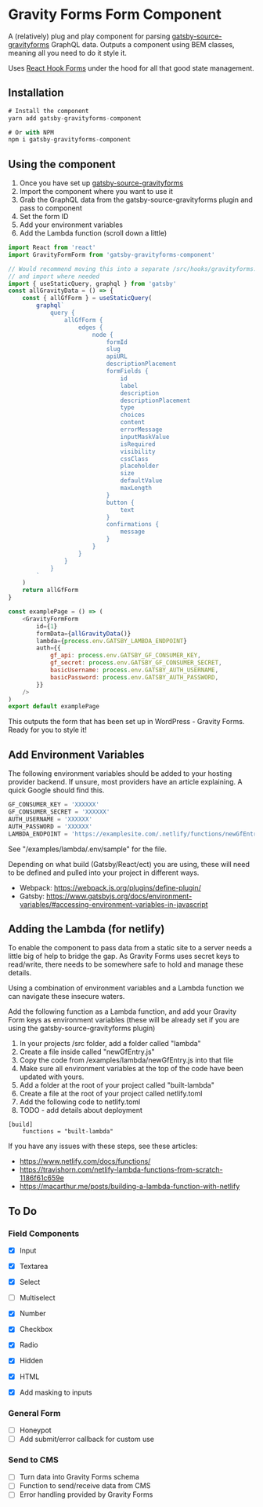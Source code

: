 # Gravity Forms Form Component

A (relatively) plug and play component for parsing [gatsby-source-gravityforms](https://www.npmjs.com/package/gatsby-source-gravityforms) GraphQL data. Outputs a component using BEM classes, meaning all you need to do it style it.

Uses [React Hook Forms](https://react-hook-form.com/) under the hood for all that good state management.

## Installation

```js
# Install the component
yarn add gatsby-gravityforms-component

# Or with NPM
npm i gatsby-gravityforms-component
```

## Using the component

1. Once you have set up [gatsby-source-gravityforms](https://www.npmjs.com/package/gatsby-source-gravityforms)
2. Import the component where you want to use it
3. Grab the GraphQL data from the gatsby-source-gravityforms plugin and pass to component
4. Set the form ID
5. Add your environment variables
6. Add the Lambda function (scroll down a little)

```js
import React from 'react'
import GravityFormForm from 'gatsby-gravityforms-component'

// Would recommend moving this into a separate /src/hooks/gravityforms.js file
// and import where needed
import { useStaticQuery, graphql } from 'gatsby'
const allGravityData = () => {
    const { allGfForm } = useStaticQuery(
        graphql`
            query {
                allGfForm {
                    edges {
                        node {
                            formId
                            slug
                            apiURL
                            descriptionPlacement
                            formFields {
                                id
                                label
                                description
                                descriptionPlacement
                                type
                                choices
                                content
                                errorMessage
                                inputMaskValue
                                isRequired
                                visibility
                                cssClass
                                placeholder
                                size
                                defaultValue
                                maxLength
                            }
                            button {
                                text
                            }
                            confirmations {
                                message
                            }
                        }
                    }
                }
            }
        `
    )
    return allGfForm
}

const examplePage = () => (
    <GravityFormForm
        id={1}
        formData={allGravityData()}
        lambda={process.env.GATSBY_LAMBDA_ENDPOINT}
        auth={{
            gf_api: process.env.GATSBY_GF_CONSUMER_KEY,
            gf_secret: process.env.GATSBY_GF_CONSUMER_SECRET,
            basicUsername: process.env.GATSBY_AUTH_USERNAME,
            basicPassword: process.env.GATSBY_AUTH_PASSWORD,
        }}
    />
)
export default examplePage
```

This outputs the form that has been set up in WordPress - Gravity Forms. Ready for you to style it!

## Add Environment Variables

The following environment variables should be added to your hosting provider backend. If unsure, most providers have an article explaining. A quick Google should find this.

```js
GF_CONSUMER_KEY = 'XXXXXX'
GF_CONSUMER_SECRET = 'XXXXXX'
AUTH_USERNAME = 'XXXXXX'
AUTH_PASSWORD = 'XXXXXX'
LAMBDA_ENDPOINT = 'https://examplesite.com/.netlify/functions/newGfEntry'
```

See "/examples/lambda/.env/sample" for the file.

Depending on what build (Gatsby/React/ect) you are using, these will need to be defined and pulled into your project in different ways.

-   Webpack: https://webpack.js.org/plugins/define-plugin/
-   Gatsby: https://www.gatsbyjs.org/docs/environment-variables/#accessing-environment-variables-in-javascript

## Adding the Lambda (for netlify)

To enable the component to pass data from a static site to a server needs a little big of help to bridge the gap. As Gravity Forms uses secret keys to read/write, there needs to be somewhere safe to hold and manage these details.

Using a combination of environment variables and a Lambda function we can navigate these insecure waters.

Add the following function as a Lambda function, and add your Gravity Form keys as environment variables (these will be already set if you are using the gatsby-source-gravityforms plugin)

1. In your projects /src folder, add a folder called "lambda"
2. Create a file inside called "newGfEntry.js"
3. Copy the code from /examples/lambda/newGfEntry.js into that file
4. Make sure all environment variables at the top of the code have been updated with yours.
5. Add a folder at the root of your project called "built-lambda"
6. Create a file at the root of your project called netlify.toml
7. Add the following code to netlify.toml
8. TODO - add details about deployment

```
[build]
    functions = "built-lambda"

```

If you have any issues with these steps, see these articles:

-   https://www.netlify.com/docs/functions/
-   https://travishorn.com/netlify-lambda-functions-from-scratch-1186f61c659e
-   https://macarthur.me/posts/building-a-lambda-function-with-netlify

## To Do

### Field Components

-   [x] Input
-   [x] Textarea
-   [x] Select
-   [ ] Multiselect
-   [x] Number
-   [x] Checkbox
-   [x] Radio
-   [x] Hidden
-   [x] HTML

-   [x] Add masking to inputs

### General Form

-   [ ] Honeypot
-   [ ] Add submit/error callback for custom use

### Send to CMS

-   [ ] Turn data into Gravity Forms schema
-   [ ] Function to send/receive data from CMS
-   [ ] Error handling provided by Gravity Forms
